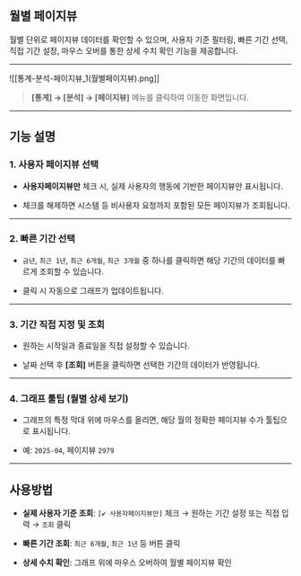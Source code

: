 ## 월별 페이지뷰

월별 단위로 페이지뷰 데이터를 확인할 수 있으며, 사용자 기준 필터링, 빠른 기간 선택, 직접 기간 설정, 마우스 오버를 통한 상세 수치 확인 기능을 제공합니다.

---

![[통계-분석-페이지뷰_1(월별페이지뷰).png]]

> **[통계] → [분석] → [페이지뷰]** 메뉴를 클릭하여 이동한 화면입니다.

---

## 기능 설명

### 1. 사용자 페이지뷰 선택

- **사용자페이지뷰만** 체크 시, 실제 사용자의 행동에 기반한 페이지뷰만 표시됩니다.
    
- 체크를 해제하면 시스템 등 비사용자 요청까지 포함된 모든 페이지뷰가 조회됩니다.
    

---

### 2. 빠른 기간 선택

- `금년`, `최근 1년`, `최근 6개월`, `최근 3개월` 중 하나를 클릭하면 해당 기간의 데이터를 빠르게 조회할 수 있습니다.
    
- 클릭 시 자동으로 그래프가 업데이트됩니다.
    

---

### 3. 기간 직접 지정 및 조회

- 원하는 시작일과 종료일을 직접 설정할 수 있습니다.
    
- 날짜 선택 후 **[조회]** 버튼을 클릭하면 선택한 기간의 데이터가 반영됩니다.
    

---

### 4. 그래프 툴팁 (월별 상세 보기)

- 그래프의 특정 막대 위에 마우스를 올리면, 해당 월의 정확한 페이지뷰 수가 툴팁으로 표시됩니다.
    
- 예: `2025-04`, 페이지뷰 `2979`
    

---

## 사용방법

- **실제 사용자 기준 조회**: `[✔ 사용자페이지뷰만]` 체크 → 원하는 기간 설정 또는 직접 입력 → `조회` 클릭
    
- **빠른 기간 조회**: `최근 6개월`, `최근 1년` 등 버튼 클릭
    
- **상세 수치 확인**: 그래프 위에 마우스 오버하여 월별 페이지뷰 확인